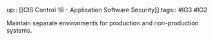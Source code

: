 up:: [[CIS Control 16 - Application Software Security]]
tags:: #IG3 #IG2

Maintain separate environments for production and non-production systems.